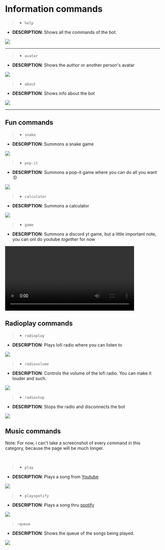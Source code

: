 # Information commands

>- `help`

- **DESCRIPTION**: Shows all the commands of the bot.

<img src='https://cdn.discordapp.com/attachments/868293904456355881/942269840838770738/unknown.png'>

---

>- `avatar`

- **DESCRIPTION**: Shows the author or another person's avatar

<img src='https://cdn.discordapp.com/attachments/873173567687241739/942335728115912725/avatar.png'>

>- `about`

- **DESCRIPTION**: Shows info about the bot
<img src='https://cdn.discordapp.com/attachments/873173567687241739/942335751767621682/about.png'>

---

## Fun commands

>- `snake`

- **DESCRIPTION**: Summons a snake game 

<img src='https://media.discordapp.net/attachments/868293904456355881/950914182671384646/unknown.png'>

<br>

>- `pop-it`

- **DESCRIPTION**: Summons a pop-it game where you can do all you want :D

<img src='https://media.discordapp.net/attachments/868293904456355881/950913664905515028/unknown.png'>

<br>

>- `calculator`

- **DESCRIPTION**: Summons a calculator

<img src='https://media.discordapp.net/attachments/868293904456355881/950914111284346910/unknown.png'>

<br>

>- `game`

- **DESCRIPTION**: Summons a discord yt game, but a little important note, you can onl do youtube *together* for now

<video id="video1" width="420" controls autoplay>
<source src='https://cdn.discordapp.com/attachments/868293904456355881/950915362315194368/game_yt.mp4' type='video/mp4'>
Your browser doesn't support the video tag
</video>

<br>

## Radioplay commands

>- `radioplay`

- **DESCRIPTION**: Plays lofi radio where you can listen to

<img src='https://media.discordapp.net/attachments/873173634276012112/944893342209163324/radioplay.png?width=519&height=468'>

<br>

>- `radiovolume`

- **DESCRIPTION**: Controls the volume of the lofi radio. You can make it louder and such.

<img src='https://media.discordapp.net/attachments/873173634276012112/944893342423056404/radiovolume.png'>

<br>

>- `radiostop`

- **DESCRIPTION**: Stops the radio and disconnects the bot

<img src='https://media.discordapp.net/attachments/873173634276012112/944894005718691880/radiostop.png'>

<br>

## Music commands
Note: For now, i can't take a screecnshot of every command in this category, because the page will be much longer.

<br>

>- `play`
 
- **DESCRIPTION**: Plays a song from [Youtube](https://youtube.com)

<img src='https://media.discordapp.net/attachments/873173634276012112/944896263822934046/play.png'>

<br>

>- `playspotify`

- **DESCRIPTION**: Plays a song thru [spotify](https://open.spotify.com)

<img src='https://media.discordapp.net/attachments/873173634276012112/944896264485605396/playspotify.png?width=653&height=468'>

<br>

>-`queue`

- **DESCRIPTION**: Shows the queue of the songs being played.

<img src='https://media.discordapp.net/attachments/873173634276012112/944896264171053086/queue.png?width=724&height=468'>

<br>

